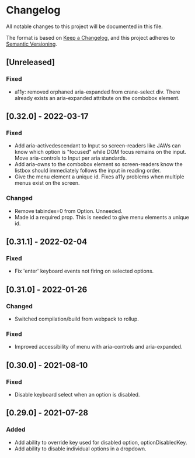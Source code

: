 # Changelog

All notable changes to this project will be documented in this file.

The format is based on [Keep a Changelog](https://keepachangelog.com/en/1.0.0/),
and this project adheres to [Semantic Versioning](https://semver.org/spec/v2.0.0.html).

## [Unreleased]

### Fixed

- a11y: removed orphaned aria-expanded from crane-select div. There already exists an aria-expanded attribute on the combobox element.

## [0.32.0] - 2022-03-17

### Fixed

- Add aria-activedescendant to Input so screen-readers like JAWs can know which option is "focused" while DOM focus remains on the input.
  Move aria-controls to Input per aria standards.
- Add aria-owns to the combobox element so screen-readers know the listbox should immediately follows the input in reading order.
- Give the menu element a unique id. Fixes a11y problems when multiple menus exist on the screen.

### Changed

- Remove tabindex=0 from Option. Unneeded.
- Made id a required prop. This is needed to give menu elements a unique id.

## [0.31.1] - 2022-02-04

### Fixed

- Fix 'enter' keyboard events not firing on selected options.

## [0.31.0] - 2022-01-26

### Changed

- Switched compilation/build from webpack to rollup.

### Fixed

- Improved accessibility of menu with aria-controls and aria-expanded.

## [0.30.0] - 2021-08-10

### Fixed

- Disable keyboard select when an option is disabled.

## [0.29.0] - 2021-07-28

### Added

- Add ability to override key used for disabled option, optionDisabledKey.
- Add ability to disable individual options in a dropdown.
